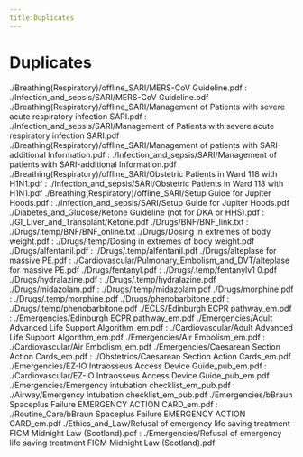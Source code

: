 ```yaml
---
title:Duplicates
---
```


# Duplicates

./Breathing(Respiratory)/offline_SARI/MERS-CoV Guideline.pdf : ./Infection_and_sepsis/SARI/MERS-CoV Guideline.pdf
./Breathing(Respiratory)/offline_SARI/Management of Patients with severe acute respiratory infection SARI.pdf : ./Infection_and_sepsis/SARI/Management of Patients with severe acute respiratory infection SARI.pdf
./Breathing(Respiratory)/offline_SARI/Management of patients with SARI-additional Information.pdf : ./Infection_and_sepsis/SARI/Management of patients with SARI-additional Information.pdf
./Breathing(Respiratory)/offline_SARI/Obstetric Patients in Ward 118 with H1N1.pdf : ./Infection_and_sepsis/SARI/Obstetric Patients in Ward 118 with H1N1.pdf
./Breathing(Respiratory)/offline_SARI/Setup Guide for Jupiter Hoods.pdf : ./Infection_and_sepsis/SARI/Setup Guide for Jupiter Hoods.pdf
./Diabetes_and_Glucose/Ketone Guideline (not for DKA or HHS).pdf : ./GI_Liver_and_Transplant/Ketone.pdf
./Drugs/BNF/BNF_link.txt : ./Drugs/.temp/BNF/BNF_online.txt
./Drugs/Dosing in extremes of body weight.pdf : ./Drugs/.temp/Dosing in extremes of body weight.pdf
./Drugs/alfentanil.pdf : ./Drugs/.temp/alfentanil.pdf
./Drugs/alteplase for massive PE.pdf : ./Cardiovascular/Pulmonary_Embolism_and_DVT/alteplase for massive PE.pdf
./Drugs/fentanyl.pdf : ./Drugs/.temp/fentanylv1 0.pdf
./Drugs/hydralazine.pdf : ./Drugs/.temp/hydralazine.pdf
./Drugs/midazolam.pdf : ./Drugs/.temp/midazolam.pdf
./Drugs/morphine.pdf : ./Drugs/.temp/morphine.pdf
./Drugs/phenobarbitone.pdf : ./Drugs/.temp/phenobarbitone.pdf
./ECLS/Edinburgh ECPR pathway_em.pdf : ./Emergencies/Edinburgh ECPR pathway_em.pdf
./Emergencies/Adult Advanced Life Support Algorithm_em.pdf : ./Cardiovascular/Adult Advanced Life Support Algorithm_em.pdf
./Emergencies/Air Embolism_em.pdf : ./Cardiovascular/Air Embolism_em.pdf
./Emergencies/Caesarean Section Action Cards_em.pdf : ./Obstetrics/Caesarean Section Action Cards_em.pdf
./Emergencies/EZ-IO Intraosseus Access Device Guide_pub_em.pdf : ./Cardiovascular/EZ-IO Intraosseus Access Device Guide_pub_em.pdf
./Emergencies/Emergency intubation checklist_em_pub.pdf : ./Airway/Emergency intubation checklist_em_pub.pdf
./Emergencies/bBraun Spaceplus Failure EMERGENCY ACTION CARD_em.pdf : ./Routine_Care/bBraun Spaceplus Failure EMERGENCY ACTION CARD_em.pdf
./Ethics_and_Law/Refusal of emergency life saving treatment FICM Midnight Law (Scotland).pdf : ./Emergencies/Refusal of emergency life saving treatment FICM Midnight Law (Scotland).pdf